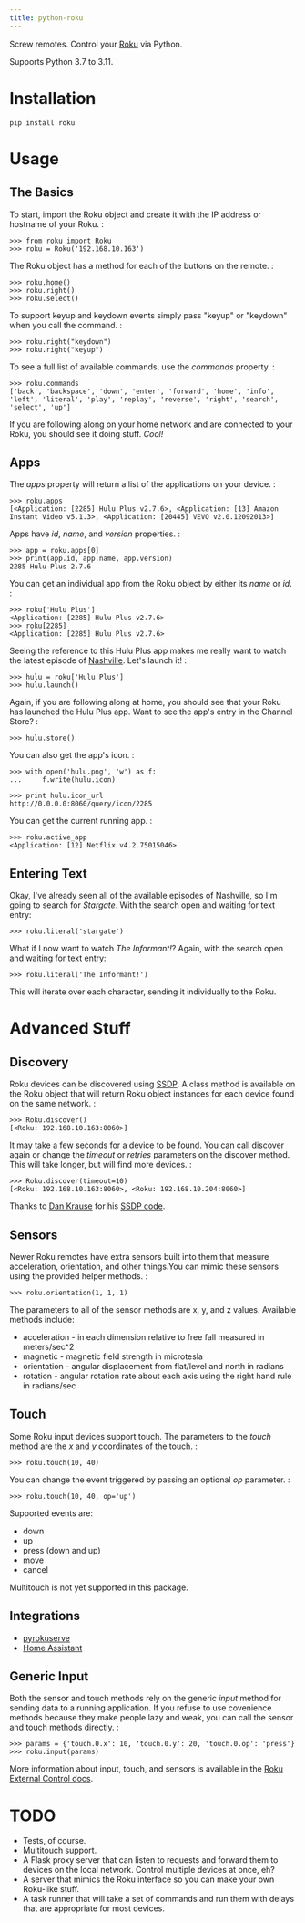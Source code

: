 ```yaml
---
title: python-roku
---
```


Screw remotes. Control your [Roku](http://www.roku.com) via Python.

Supports Python 3.7 to 3.11.

# Installation

    pip install roku

# Usage

## The Basics

To start, import the Roku object and create it with the IP address or
hostname of your Roku. :

    >>> from roku import Roku
    >>> roku = Roku('192.168.10.163')

The Roku object has a method for each of the buttons on the remote. :

    >>> roku.home()
    >>> roku.right()
    >>> roku.select()

To support keyup and keydown events simply pass \"keyup\" or \"keydown\"
when you call the command. :

    >>> roku.right("keydown")
    >>> roku.right("keyup")

To see a full list of available commands, use the *commands* property. :

    >>> roku.commands
    ['back', 'backspace', 'down', 'enter', 'forward', 'home', 'info', 'left', 'literal', 'play', 'replay', 'reverse', 'right', 'search', 'select', 'up']

If you are following along on your home network and are connected to
your Roku, you should see it doing stuff. *Cool!*

## Apps

The *apps* property will return a list of the applications on your
device. :

    >>> roku.apps
    [<Application: [2285] Hulu Plus v2.7.6>, <Application: [13] Amazon Instant Video v5.1.3>, <Application: [20445] VEVO v2.0.12092013>]

Apps have *id*, *name*, and *version* properties. :

    >>> app = roku.apps[0]
    >>> print(app.id, app.name, app.version)
    2285 Hulu Plus 2.7.6

You can get an individual app from the Roku object by either its *name*
or *id*. :

    >>> roku['Hulu Plus']
    <Application: [2285] Hulu Plus v2.7.6>
    >>> roku[2285]
    <Application: [2285] Hulu Plus v2.7.6>

Seeing the reference to this Hulu Plus app makes me really want to watch
the latest episode of [Nashville](http://abc.go.com/shows/nashville).
Let\'s launch it! :

    >>> hulu = roku['Hulu Plus']
    >>> hulu.launch()

Again, if you are following along at home, you should see that your Roku
has launched the Hulu Plus app. Want to see the app\'s entry in the
Channel Store? :

    >>> hulu.store()

You can also get the app\'s icon. :

    >>> with open('hulu.png', 'w') as f:
    ...     f.write(hulu.icon)

    >>> print hulu.icon_url
    http://0.0.0.0:8060/query/icon/2285

You can get the current running app. :

    >>> roku.active_app
    <Application: [12] Netflix v4.2.75015046>

## Entering Text

Okay, I\'ve already seen all of the available episodes of Nashville, so
I\'m going to search for *Stargate*. With the search open and waiting
for text entry:

    >>> roku.literal('stargate')

What if I now want to watch *The Informant!*? Again, with the search
open and waiting for text entry:

    >>> roku.literal('The Informant!')

This will iterate over each character, sending it individually to the
Roku.

# Advanced Stuff

## Discovery

Roku devices can be discovered using
[SSDP](http://en.wikipedia.org/wiki/Simple_Service_Discovery_Protocol).
A class method is available on the Roku object that will return Roku
object instances for each device found on the same network. :

    >>> Roku.discover()
    [<Roku: 192.168.10.163:8060>]

It may take a few seconds for a device to be found. You can call
discover again or change the *timeout* or *retries* parameters on the
discover method. This will take longer, but will find more devices. :

    >>> Roku.discover(timeout=10)
    [<Roku: 192.168.10.163:8060>, <Roku: 192.168.10.204:8060>]

Thanks to [Dan Krause](https://github.com/dankrause) for his [SSDP
code](https://gist.github.com/dankrause/6000248).

## Sensors

Newer Roku remotes have extra sensors built into them that measure
acceleration, orientation, and other things.You can mimic these sensors
using the provided helper methods. :

    >>> roku.orientation(1, 1, 1)

The parameters to all of the sensor methods are x, y, and z values.
Available methods include:

-   acceleration - in each dimension relative to free fall measured in
    meters/sec\^2
-   magnetic - magnetic field strength in microtesla
-   orientation - angular displacement from flat/level and north in
    radians
-   rotation - angular rotation rate about each axis using the right
    hand rule in radians/sec

## Touch

Some Roku input devices support touch. The parameters to the *touch*
method are the *x* and *y* coordinates of the touch. :

    >>> roku.touch(10, 40)

You can change the event triggered by passing an optional *op*
parameter. :

    >>> roku.touch(10, 40, op='up')

Supported events are:

-   down
-   up
-   press (down and up)
-   move
-   cancel

Multitouch is not yet supported in this package.

## Integrations

-   [pyrokuserve](https://github.com/lingster/pyrokuserve)
-   [Home Assistant](https://www.home-assistant.io/components/roku/)

## Generic Input

Both the sensor and touch methods rely on the generic *input* method for
sending data to a running application. If you refuse to use covenience
methods because they make people lazy and weak, you can call the sensor
and touch methods directly. :

    >>> params = {'touch.0.x': 10, 'touch.0.y': 20, 'touch.0.op': 'press'}
    >>> roku.input(params)

More information about input, touch, and sensors is available in the
[Roku External Control
docs](http://sdkdocs.roku.com/display/sdkdoc/External+Control+Guide#ExternalControlGuide-31ExternalControlInputCommandConventions).

# TODO

-   Tests, of course.
-   Multitouch support.
-   A Flask proxy server that can listen to requests and forward them to
    devices on the local network. Control multiple devices at once, eh?
-   A server that mimics the Roku interface so you can make your own
    Roku-like stuff.
-   A task runner that will take a set of commands and run them with
    delays that are appropriate for most devices.

